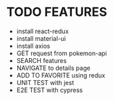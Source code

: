 # TODO FEATURES
- install react-redux
- install material-ui
- install axios
- GET request from pokemon-api
- SEARCH features
- NAVIGATE to details page
- ADD TO FAVORITE using redux
- UNIT TEST with jest
- E2E TEST with cypress